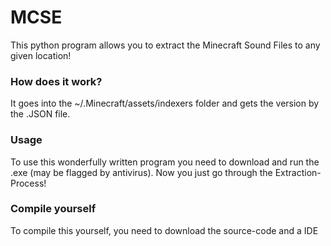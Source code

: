# MCSE
This python program allows you to extract the Minecraft Sound Files to any given location!

### How does it work?
It goes into the ~/.Minecraft/assets/indexers folder and gets the version by the .JSON file.

### Usage
To use this wonderfully written program you need to download and run the .exe (may be flagged by antivirus).
Now you just go through the Extraction-Process!

### Compile yourself
To compile this yourself, you need to download the source-code and a IDE 
